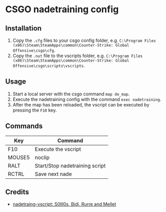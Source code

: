 # CSGO nadetraining config

## Installation
1. Copy the `.cfg` files to your csgo config folder, e.g. `C:\Program Files (x86)\Steam\SteamApps\common\Counter-Strike: Global Offensive\csgo\cfg`.
2. Copy the `.nut` file to the vscripts folder, e.g. `C:\Program Files (x86)\Steam\SteamApps\common\Counter-Strike: Global Offensive\csgo\scripts\vscripts`.

## Usage
1. Start a local server with the csgo command `map de_map`.
2. Execute the nadetraining config with the command `exec nadetraining`.
3. After the map has been reloaded, the vscript can be executed by pressing the `F10` key.

## Commands
| Key | Command |
| --- | --- |
| F10 | Execute the vscript |
| MOUSE5 | noclip |
| RALT | Start/Stop nadetraining script |
| RCTRL | Save next nade |

## Credits
- [nadetraing-vscript: S0lll0s, Bidj, Rurre and Mellet](https://github.com/s-ol/csgo-vscripts)